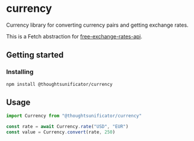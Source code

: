 # currency

Currency library for converting currency pairs and getting exchange rates.

This is a Fetch abstraction for [free-exchange-rates-api](https://github.com/thoughtsunificator/free-exchange-rates-api). 

## Getting started

### Installing

`npm install @thoughtsunificator/currency`

## Usage

```javascript
import Currency from "@thoughtsunificator/currency"

const rate = await Currency.rate("USD", "EUR")
const value = Currency.convert(rate, 250)

```
